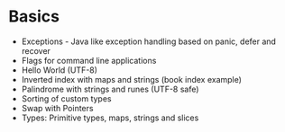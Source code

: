 # Basics

- Exceptions - Java like exception handling based on panic, defer and recover
- Flags for command line applications
- Hello World (UTF-8)
- Inverted index with maps and strings (book index example)
- Palindrome with strings and runes (UTF-8 safe)
- Sorting of custom types
- Swap with Pointers
- Types: Primitive types, maps, strings and slices
